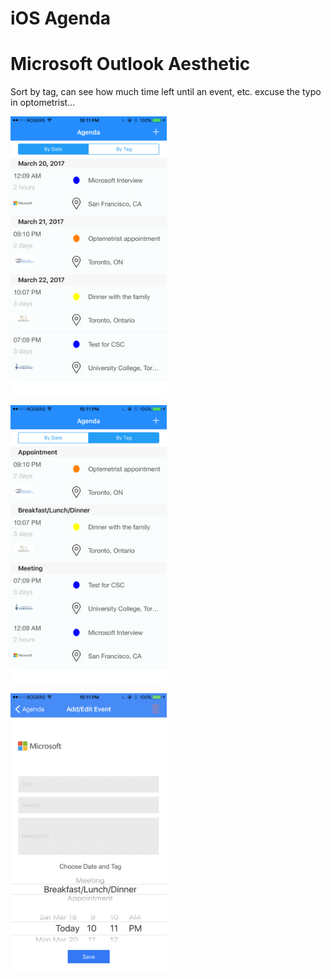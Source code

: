 # iOS Agenda
# Microsoft Outlook Aesthetic

Sort by tag, can see how much time left until an event, etc.
excuse the typo in optometrist...
<p align="left">
<img src="https://github.com/JPiao/iOSAgenda/blob/master/images/IMG_6411%202.PNG?height="400, width= 250"/>
</p>
<p align="left">
<img src="https://github.com/JPiao/iOSAgenda/blob/master/images/IMG_6412%202.PNG?height="400, width= 250"/>
</p>
<p align="left">
<img src="https://github.com/JPiao/iOSAgenda/blob/master/images/IMG_6413%202.PNG?height="400, width= 250"/>
</p>
